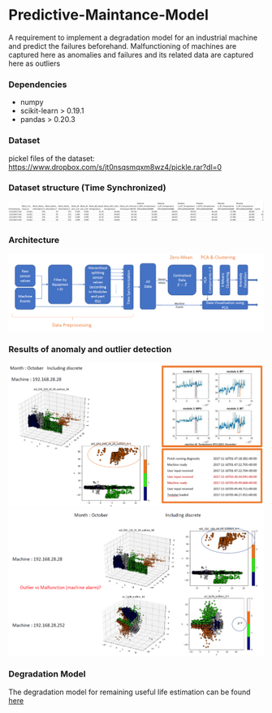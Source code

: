 # Predictive-Maintance-Model

A requirement to implement a degradation model for an industrial machine and predict the failures beforehand.
Malfunctioning of machines are captured here as anomalies and failures and its related data are captured here as outliers

### Dependencies

- numpy
- scikit-learn > 0.19.1
- pandas > 0.20.3

### Dataset

pickel files of the dataset: https://www.dropbox.com/s/jt0nsqsmqxm8wz4/pickle.rar?dl=0 

### Dataset structure (Time Synchronized)

![Screenshot](screenshots/dataset_structure.PNG)

### Architecture

![Screenshot](screenshots/current_work.PNG)

### Results of anomaly and outlier detection

![Screenshot](screenshots/results_1.PNG)
![Screenshot](screenshots/results_2.PNG)

### Degradation Model

The degradation model for remaining useful life estimation can be found [here](https://github.com/LahiruJayasinghe/RUL-Net) 
